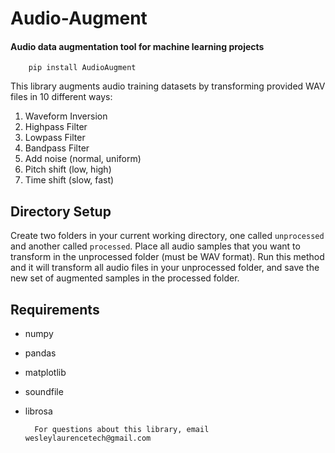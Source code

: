 # Audio-Augment
#### Audio data augmentation tool for machine learning projects
        pip install AudioAugment
This library augments audio training datasets by transforming provided WAV files in 10 different ways:
        
  1. Waveform Inversion
  2. Highpass Filter
  3. Lowpass Filter
  4. Bandpass Filter
  5. Add noise (normal, uniform)
  6. Pitch shift (low, high)
  7. Time shift (slow, fast)
   
## Directory Setup
Create two folders in your current working directory, one called `unprocessed` and another called `processed`.
Place all audio samples that you want to transform in the unprocessed folder (must be WAV format). 
Run this method and it will transform all audio files in your unprocessed folder, 
and save the new set of augmented samples in the processed folder.

## Requirements
- numpy
- pandas
- matplotlib
- soundfile
- librosa

        For questions about this library, email wesleylaurencetech@gmail.com
